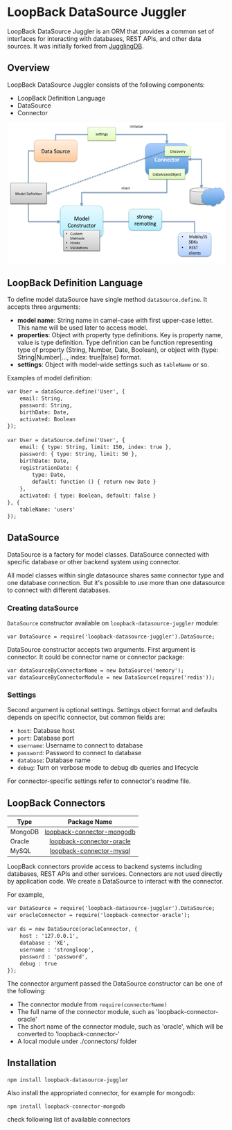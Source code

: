 # LoopBack DataSource Juggler

LoopBack DataSource Juggler is an ORM that provides a common set of interfaces for interacting with databases, REST APIs,
and other data sources. It was initially forked from [JugglingDB](https://github.com/1602/jugglingdb).

## Overview

LoopBack DataSource Juggler consists of the following components:

* LoopBack Definition Language
* DataSource
* Connector

![loopback-datasource-juggler-overview](overview.png "LoopBack Diagram")

## LoopBack Definition Language

To define model dataSource have single method `dataSource.define`. It accepts three
arguments:

* **model name**:
  String name in camel-case with first upper-case letter. This name will be used
  later to access model.
* **properties**:
  Object with property type definitions. Key is property name, value is type
  definition. Type definition can be function representing type of property
  (String, Number, Date, Boolean), or object with {type: String|Number|...,
  index: true|false} format.
* **settings**:
  Object with model-wide settings such as `tableName` or so.

Examples of model definition:

    var User = dataSource.define('User', {
        email: String,
        password: String,
        birthDate: Date,
        activated: Boolean
    });

    var User = dataSource.define('User', {
        email: { type: String, limit: 150, index: true },
        password: { type: String, limit: 50 },
        birthDate: Date,
        registrationDate: {
            type: Date,
            default: function () { return new Date }
        },
        activated: { type: Boolean, default: false }
    }, {
        tableName: 'users'
    });

## DataSource

DataSource is a factory for model classes. DataSource connected with specific database or other
backend system using connector.

All model classes within single datasource shares same connector type and one database
connection. But it's possible to use more than one datasource to connect with
different databases.

### Creating dataSource

`DataSource` constructor available on `loopback-datasource-juggler` module:

    var DataSource = require('loopback-datasource-juggler').DataSource;

DataSource constructor accepts two arguments. First argument is connector. It could be
connector name or connector package:

    var dataSourceByConnectorName = new DataSource('memory');
    var dataSourceByConnectorModule = new DataSource(require('redis'));

### Settings

Second argument is optional settings. Settings object format and defaults
depends on specific connector, but common fields are:

* `host`: Database host
* `port`: Database port
* `username`: Username to connect to database
* `password`: Password to connect to database
* `database`: Database name
* `debug`: Turn on verbose mode to debug db queries and lifecycle

For connector-specific settings refer to connector's readme file.

## LoopBack Connectors

|    Type   | Package Name                                                                           |
| --------- |:--------------------------------------------------------------------------------------:|
| MongoDB   | [loopback-connector-mongodb](https://github.com/strongloop/loopback-connector-mongodb) |
| Oracle    | [loopback-connector-oracle](https://github.com/strongloop/loopback-connector-oracle)   |
| MySQL     | [loopback-connector-mysql](https://github.com/strongloop/loopback-connector-mysql)     |


LoopBack connectors provide access to backend systems including databases, REST APIs
and other services. Connectors are not used directly by application code. We create
a DataSource to interact with the connector.

For example,

    var DataSource = require('loopback-datasource-juggler').DataSource;
    var oracleConnector = require('loopback-connector-oracle');

    var ds = new DataSource(oracleConnector, {
        host : '127.0.0.1',
        database : 'XE',
        username : 'strongloop',
        password : 'password',
        debug : true
    });

The connector argument passed the DataSource constructor can be one of the following:

* The connector module from `require(connectorName)`
* The full name of the connector module, such as 'loopback-connector-oracle'
* The short name of the connector module, such as 'oracle', which will be converted to 'loopback-connector-<shortName>'
* A local module under ./connectors/<connectorName> folder


## Installation

    npm install loopback-datasource-juggler

Also install the appropriated connector, for example for mongodb:

    npm install loopback-connector-mongodb

check following list of available connectors



